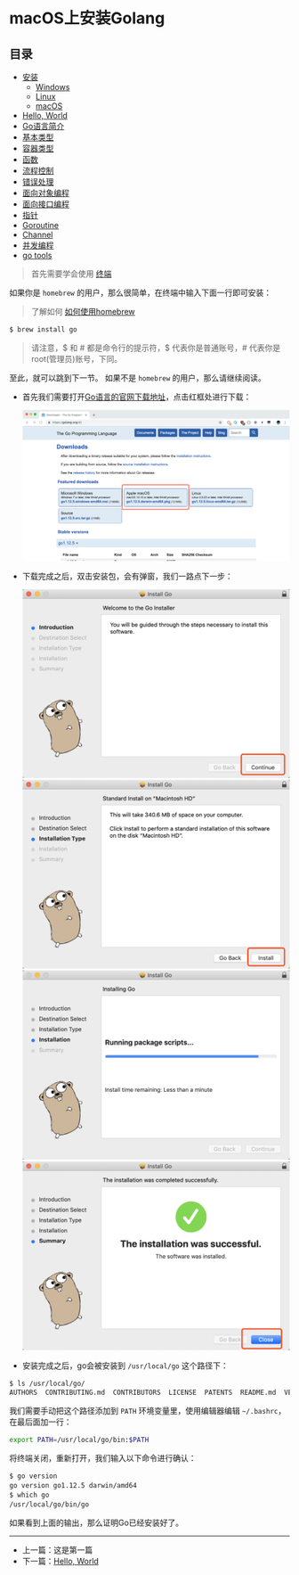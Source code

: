 # macOS上安装Golang

## 目录

- [安装](./installation_linux.md)
    - [Windows](./installation_windows.md)
    - [Linux](./installation_linux.md)
    - [macOS](./installation_mac_os.md)
- [Hello, World](./hello_world.md)
- [Go语言简介](./intro.md)
- [基本类型](./basic_types.md)
- [容器类型](./composite_types.md)
- [函数](./function.md)
- [流程控制](./flow.md)
- [错误处理](./errors.md)
- [面向对象编程](./oo.md)
- [面向接口编程](./interface.md)
- [指针](./pointers.md)
- [Goroutine](./goroutine.md)
- [Channel](./channel.md)
- [并发编程](./concurrency.md)
- [go tools](./go_tool.md)

> 首先需要学会使用 [终端](https://zh.wikihow.com/%E5%9C%A8Mac%E7%94%B5%E8%84%91%E4%B8%8A%E6%89%93%E5%BC%80%E7%BB%88%E7%AB%AF)

如果你是 `homebrew` 的用户，那么很简单，在终端中输入下面一行即可安装：

> 了解如何 [如何使用homebrew](https://brew.sh/index_zh-cn)

```bash
$ brew install go
```

> 请注意，$ 和 # 都是命令行的提示符，$ 代表你是普通账号，# 代表你是root(管理员)账号，下同。

至此，就可以跳到下一节。 如果不是 `homebrew` 的用户，那么请继续阅读。

- 首先我们需要打开[Go语言的官网下载地址](https://golang.org/dl/)，点击红框处进行下载：

    ![Golang Download](./img/golang_dl_macos.png)

- 下载完成之后，双击安装包，会有弹窗，我们一路点下一步：

    ![Golang Install Step 1](./img/golang_install_macos_step1.png)
    ![Golang Install Step 2](./img/golang_install_macos_step2.png)
    ![Golang Install Step 3](./img/golang_install_macos_step3.png)
    ![Golang Install Step 4](./img/golang_install_macos_step4.png)

- 安装完成之后，go会被安装到 `/usr/local/go` 这个路径下：

```bash
$ ls /usr/local/go/
AUTHORS  CONTRIBUTING.md  CONTRIBUTORS  LICENSE  PATENTS  README.md  VERSION  api  bin  doc  favicon.ico  lib  misc  pkg  robots.txt  src  test
```

我们需要手动把这个路径添加到 `PATH` 环境变量里，使用编辑器编辑 `~/.bashrc`，在最后面加一行：

```bash
export PATH=/usr/local/go/bin:$PATH
```

将终端关闭，重新打开，我们输入以下命令进行确认：

```bash
$ go version
go version go1.12.5 darwin/amd64
$ which go
/usr/local/go/bin/go
```

如果看到上面的输出，那么证明Go已经安装好了。

---

- 上一篇：这是第一篇
- 下一篇：[Hello, World](./hello_world.md)
